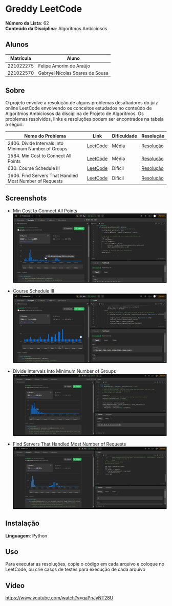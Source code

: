 # Greddy LeetCode

**Número da Lista**: 62<br>
**Conteúdo da Disciplina**: Algoritmos Ambiciosos<br>

## Alunos
|Matrícula | Aluno |
| -- | -- |
| 221022275  |  Felipe Amorim de Araújo |
| 221022570  |  Gabryel Nícolas Soares de Sousa  |

## Sobre 
O projeto envolve a resolução de alguns problemas desafiadores do juiz online LeetCode envolvendo os conceitos estudados no conteúdo de Algoritmos Ambiciosos da disciplina de Projeto de Algoritmos. Os problemas resolvidos, links e resoluções podem ser encontrados na tabela a seguir:

| Nome do Problema | Link | Dificuldade | Resolução |
| -- | -- | -- | -- |
| 2406. Divide Intervals Into Minimum Number of Groups | [LeetCode](https://leetcode.com/problems/divide-intervals-into-minimum-number-of-groups/description/) | Média | [Resolução](./2406_Divide_Intervals_Into_Minimum_Groups/Solution.py) |
| 1584. Min Cost to Connect All Points | [LeetCode](https://leetcode.com/problems/min-cost-to-connect-all-points/description/) | Média | [Resolução](./1584_Min_Cost_to_Connect_All_Points/Solution.py) |
| 630. Course Schedule III | [LeetCode](https://leetcode.com/problems/course-schedule-iii/description/) | Difícil | [Resolução](./630_Course_Schedule_III/Solution.py) |
| 1606. Find Servers That Handled Most Number of Requests | [LeetCode](https://leetcode.com/problems/find-servers-that-handled-most-number-of-requests/description/) | Difícil | [Resolução](./1606_Find_Servers_That_Handled_Most_Number_Of_Requests/Solution.py) |

## Screenshots
- Min Cost to Connect All Points 
![Imagem 1584](./1584_Min_Cost_to_Connect_All_Points/img.png)

- Course Schedule III
![Imagem 630](./630_Course_Schedule_III/img.png)

- Divide Intervals Into Minimum Number of Groups
![Imagem 1606](./2406_Divide_Intervals_Into_Minimum_Groups/image.png)

- Find Servers That Handled Most Number of Requests
![Imagem 2406](./1606_Find_Servers_That_Handled_Most_Number_Of_Requests/image.png)

## Instalação 
**Linguagem**: Python<br>

## Uso 
Para executar as resoluções, copie o código em cada arquivo e coloque no LeetCode, ou crie casos de testes para execução de cada arquivo

## Vídeo

https://www.youtube.com/watch?v=qaPnJyNT28U

